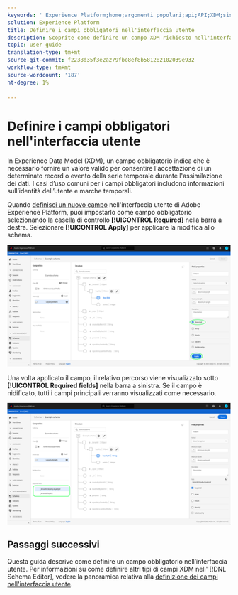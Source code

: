 ```yaml
---
keywords: ' Experience Platform;home;argomenti popolari;api;API;XDM;sistema XDM;modello dati esperienza;modello dati;ui;area di lavoro;obbligatorio;campo;'
solution: Experience Platform
title: Definire i campi obbligatori nell'interfaccia utente
description: Scoprite come definire un campo XDM richiesto nell'interfaccia utente del Experience Platform .
topic: user guide
translation-type: tm+mt
source-git-commit: f2238d35f3e2a279fbe8ef8b581282102039e932
workflow-type: tm+mt
source-wordcount: '187'
ht-degree: 1%

---
```



# Definire i campi obbligatori nell&#39;interfaccia utente

In Experience Data Model (XDM), un campo obbligatorio indica che è necessario fornire un valore valido per consentire l&#39;accettazione di un determinato record o evento della serie temporale durante l&#39;assimilazione dei dati. I casi d’uso comuni per i campi obbligatori includono informazioni sull’identità dell’utente e marche temporali.

Quando [definisci un nuovo campo](./overview.md#define) nell&#39;interfaccia utente di Adobe Experience Platform, puoi impostarlo come campo obbligatorio selezionando la casella di controllo **[!UICONTROL Required]** nella barra a destra. Selezionare **[!UICONTROL Apply]** per applicare la modifica allo schema.

![](../../images/ui/fields/special/required.png)

Una volta applicato il campo, il relativo percorso viene visualizzato sotto **[!UICONTROL Required fields]** nella barra a sinistra. Se il campo è nidificato, tutti i campi principali verranno visualizzati come necessario.

![](../../images/ui/fields/special/required-applied.png)

## Passaggi successivi

Questa guida descrive come definire un campo obbligatorio nell’interfaccia utente. Per informazioni su come definire altri tipi di campi XDM nell&#39; [!DNL Schema Editor], vedere la panoramica relativa alla [definizione dei campi nell&#39;interfaccia utente](./overview.md#special).